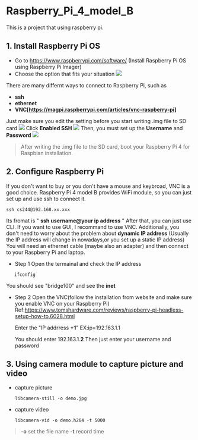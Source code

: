 # Raspberry_Pi_4_model_B

This is a project that using raspberry pi.

## 1. Install Raspberry Pi OS
  - Go to https://www.raspberrypi.com/software/  (Install Raspberry Pi OS using Raspberry Pi Imager)
  - Choose the option that fits your situation
    ![](https://github.com/Terrylin2023/raapberry_pi_4_model_B/blob/main/screenshot/Screenshot%202024-04-10%20at%2000.17.01.png)
    
There are many differnt ways to connect to Raspberry Pi, such as 
- **ssh**
- **ethernet**
- **VNC[https://magpi.raspberrypi.com/articles/vnc-raspberry-pi]**

Just make sure you edit the setting before you start writing .img file to SD card
![](https://github.com/Terrylin2023/raapberry_pi_4_model_B/blob/main/screenshot/Screenshot%202024-04-10%20at%2000.23.22.png)
Click **Enabled SSH**
![](https://github.com/Terrylin2023/raapberry_pi_4_model_B/blob/main/screenshot/Screenshot%202024-04-10%20at%2000.23.40.png)
Then, you must set up the **Username** and **Password**
![](https://github.com/Terrylin2023/raapberry_pi_4_model_B/blob/main/screenshot/Screenshot%202024-04-10%20at%2000.23.58.png)

> After writing the .img file to the SD card, boot your Raspberry Pi 4 for Raspbian installation.
## 2. Configure Raspberry Pi
  If you don't want to buy or you don't have a mouse and keybroad, VNC is a good choice. Raspberry Pi 4 model B provides WiFi module, so you  can just set up and use ssh to connect it.
  ```
  ssh cs244@192.168.xx.xxx
  ```
Its fromat is " **ssh username@your ip address** "
After that, you can just use CLI.
If you want to use GUI, I recommand to use VNC. Additionally, you don't need to worry about the problem about **dynamic IP address** (Usually the IP address will change in nowadays,or you set up a static IP address)
   You will need an ethernet cable (maybe also an adapter) and then connect to your Raspberry Pi and laptop.
   - Step 1 Open the termainal and check the IP address
 ```
    ifconfig
 ```
  You should see "bridge100" and see the **inet**
   - Step 2 Open the VNC(follow the installation from website and make sure you enable VNC on your Raspberry Pi) Ref:https://www.tomshardware.com/reviews/raspberry-pi-headless-setup-how-to,6028.html

     Enter the "IP addrress **+1**" EX:ip=192.163.1.1

     You should enter 192.163.1.**2** Then just enter your username and password
     
     
## 3. Using camera module to capture picture and video
- capture picture
  ```
  libcamera-still -o demo.jpg
  ```
- capture video
  ```
  libcamera-vid -o demo.h264 -t 5000
  ```
> **-o** set the file name **-t** record time


